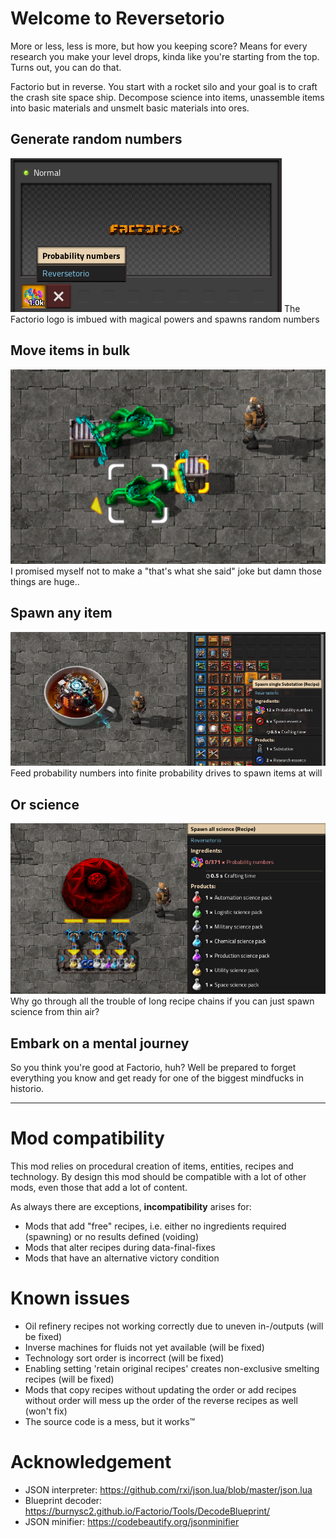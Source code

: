 # Welcome to Reversetorio

More or less, less is more, but how you keeping score? Means for every research you make your level drops, kinda like you're starting from the top. Turns out, you can do that.

Factorio but in reverse. You start with a rocket silo and your goal is to craft the crash site space ship. Decompose science into items, unassemble items into basic materials and unsmelt basic materials into ores.

## Generate random numbers

![One magical logo](https://raw.githubusercontent.com/Subject-314159/reversetorio/main/assets/factorio-logo.png)
The Factorio logo is imbued with magical powers and spawns random numbers

## Move items in bulk

![With great power comes great inserter hand capacity](https://raw.githubusercontent.com/Subject-314159/reversetorio/main/assets/huge-inserters.png)
I promised myself not to make a "that's what she said" joke but damn those things are huge..

## Spawn any item

![Nothing beats a nice hot cup of tea](https://raw.githubusercontent.com/Subject-314159/reversetorio/main/assets/cup-of-tea.png)
Feed probability numbers into finite probability drives to spawn items at will

## Or science

![Labs are also reversed](https://raw.githubusercontent.com/Subject-314159/reversetorio/main/assets/science-spawning.png)
Why go through all the trouble of long recipe chains if you can just spawn science from thin air?

## Embark on a mental journey

So you think you're good at Factorio, huh? Well be prepared to forget everything you know and get ready for one of the biggest mindfucks in historio.

---

# Mod compatibility

This mod relies on procedural creation of items, entities, recipes and technology. By design this mod should be compatible with a lot of other mods, even those that add a lot of content.

As always there are exceptions, **incompatibility** arises for:

-   Mods that add "free" recipes, i.e. either no ingredients required (spawning) or no results defined (voiding)
-   Mods that alter recipes during data-final-fixes
-   Mods that have an alternative victory condition

# Known issues

-   Oil refinery recipes not working correctly due to uneven in-/outputs (will be fixed)
-   Inverse machines for fluids not yet available (will be fixed)
-   Technology sort order is incorrect (will be fixed)
-   Enabling setting 'retain original recipes' creates non-exclusive smelting recipes (will be fixed)
-   Mods that copy recipes without updating the order or add recipes without order will mess up the order of the reverse recipes as well (won't fix)
-   The source code is a mess, but it works™

# Acknowledgement

-   JSON interpreter: https://github.com/rxi/json.lua/blob/master/json.lua
-   Blueprint decoder: https://burnysc2.github.io/Factorio/Tools/DecodeBlueprint/
-   JSON minifier: https://codebeautify.org/jsonminifier
